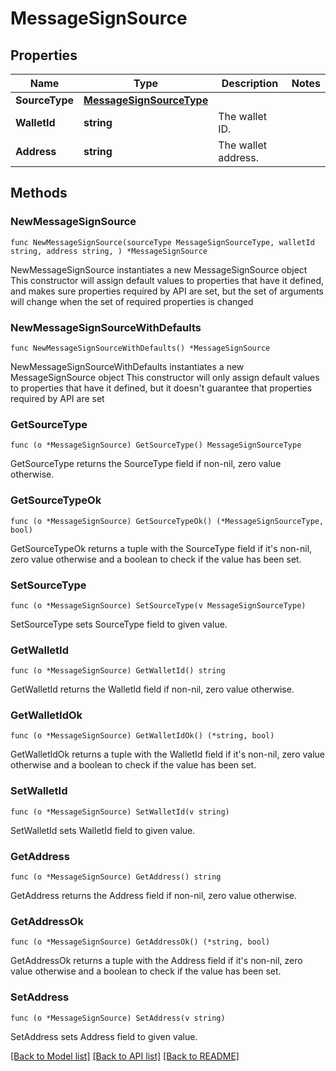 # MessageSignSource

## Properties

Name | Type | Description | Notes
------------ | ------------- | ------------- | -------------
**SourceType** | [**MessageSignSourceType**](MessageSignSourceType.md) |  | 
**WalletId** | **string** | The wallet ID. | 
**Address** | **string** | The wallet address. | 

## Methods

### NewMessageSignSource

`func NewMessageSignSource(sourceType MessageSignSourceType, walletId string, address string, ) *MessageSignSource`

NewMessageSignSource instantiates a new MessageSignSource object
This constructor will assign default values to properties that have it defined,
and makes sure properties required by API are set, but the set of arguments
will change when the set of required properties is changed

### NewMessageSignSourceWithDefaults

`func NewMessageSignSourceWithDefaults() *MessageSignSource`

NewMessageSignSourceWithDefaults instantiates a new MessageSignSource object
This constructor will only assign default values to properties that have it defined,
but it doesn't guarantee that properties required by API are set

### GetSourceType

`func (o *MessageSignSource) GetSourceType() MessageSignSourceType`

GetSourceType returns the SourceType field if non-nil, zero value otherwise.

### GetSourceTypeOk

`func (o *MessageSignSource) GetSourceTypeOk() (*MessageSignSourceType, bool)`

GetSourceTypeOk returns a tuple with the SourceType field if it's non-nil, zero value otherwise
and a boolean to check if the value has been set.

### SetSourceType

`func (o *MessageSignSource) SetSourceType(v MessageSignSourceType)`

SetSourceType sets SourceType field to given value.


### GetWalletId

`func (o *MessageSignSource) GetWalletId() string`

GetWalletId returns the WalletId field if non-nil, zero value otherwise.

### GetWalletIdOk

`func (o *MessageSignSource) GetWalletIdOk() (*string, bool)`

GetWalletIdOk returns a tuple with the WalletId field if it's non-nil, zero value otherwise
and a boolean to check if the value has been set.

### SetWalletId

`func (o *MessageSignSource) SetWalletId(v string)`

SetWalletId sets WalletId field to given value.


### GetAddress

`func (o *MessageSignSource) GetAddress() string`

GetAddress returns the Address field if non-nil, zero value otherwise.

### GetAddressOk

`func (o *MessageSignSource) GetAddressOk() (*string, bool)`

GetAddressOk returns a tuple with the Address field if it's non-nil, zero value otherwise
and a boolean to check if the value has been set.

### SetAddress

`func (o *MessageSignSource) SetAddress(v string)`

SetAddress sets Address field to given value.



[[Back to Model list]](../README.md#documentation-for-models) [[Back to API list]](../README.md#documentation-for-api-endpoints) [[Back to README]](../README.md)


